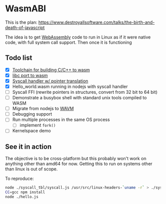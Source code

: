# WasmABI

This is the plan: https://www.destroyallsoftware.com/talks/the-birth-and-death-of-javascript

The idea is to get [WebAssembly](http://webassembly.org/) code to run in Linux as if it were
native code, with full system call support. Then once it is functioning

## Todo list
* [x] [Toolchain for building C/C++ to wasm](https://github.com/WebGHC/wasm-cross)
* [x] [libc port to wasm](https://github.com/WebGHC/musl)
* [x] [Syscall handler w/ pointer translation](https://github.com/cjdelisle/wasmabi/blob/master/SyscallHandler.c)
* [x] Hello_world.wasm running in nodejs with syscall handler
* [ ] Syscall FFI (rewrite pointers in structures, convert from 32 bit to 64 bit)
* [ ] Demonstrate a busybox shell with standard unix tools compiled to WASM
* [ ] Migrate from nodejs to [WAVM](https://github.com/AndrewScheidecker/WAVM/)
* [ ] Debugging support
* [ ] Run multiple processes in the same OS process
  * [ ] implement `fork()`
* [ ] Kernelspace demo

## See it in action

The objective is to be cross-platform but this probably won't work on anything other than amd64 for now.
Getting this to run on systems other than linux is out of scope.

To reproduce:

```bash
node ./syscall_tbl/syscall.js /usr/src/linux-headers-`uname -r` > ./syscall_autogenerated.h
CC=gcc npm install
node ./hello.js
```